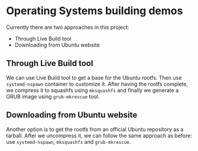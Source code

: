 # Operating Systems building demos  

Currently there are two approaches in this project:

* Through Live Build tool
* Downloading from Ubuntu website

## Through Live Build tool  
We can use Live Build tool to get a base for the Ubuntu rootfs. Then use `systemd-nspawn` container to customize it. After having the rootfs complete, we compress it to squashfs using `mksquashfs`
and finally we generate a GRUB image using `grub-mkrescue` tool.

## Downloading from Ubuntu website

Another option is to get the rootfs from an official Ubuntu repository as a tarball. After we uncompress it, we can follow the same approach as before: use `systemd-nspawn`, `mksquashfs` and `grub-mkrescue`.